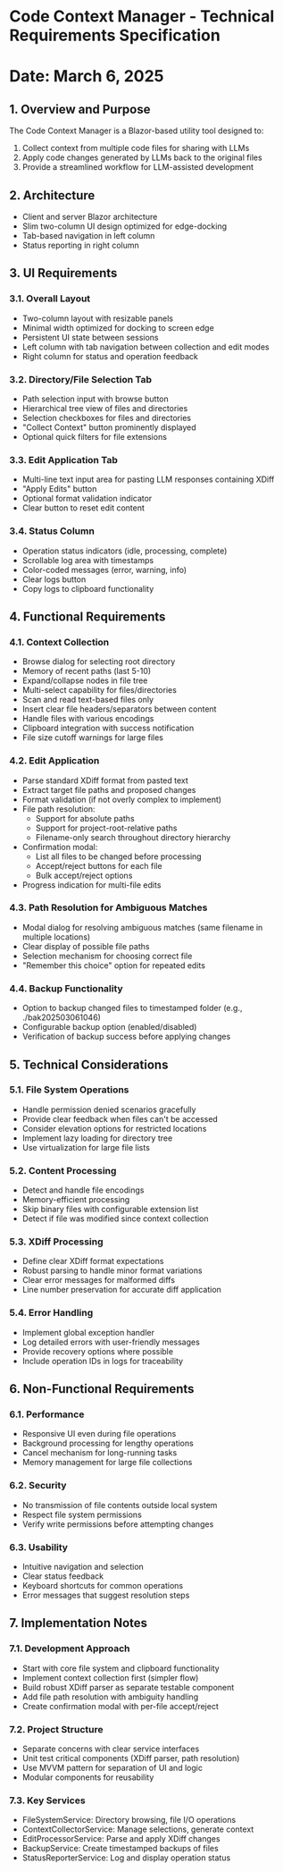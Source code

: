 # Code Context Manager - Technical Requirements Specification
# Date: March 6, 2025

## 1. Overview and Purpose
The Code Context Manager is a Blazor-based utility tool designed to:
1. Collect context from multiple code files for sharing with LLMs
2. Apply code changes generated by LLMs back to the original files
3. Provide a streamlined workflow for LLM-assisted development

## 2. Architecture
- Client and server Blazor architecture
- Slim two-column UI design optimized for edge-docking
- Tab-based navigation in left column
- Status reporting in right column

## 3. UI Requirements

### 3.1. Overall Layout
- Two-column layout with resizable panels
- Minimal width optimized for docking to screen edge
- Persistent UI state between sessions
- Left column with tab navigation between collection and edit modes
- Right column for status and operation feedback

### 3.2. Directory/File Selection Tab
- Path selection input with browse button
- Hierarchical tree view of files and directories
- Selection checkboxes for files and directories
- "Collect Context" button prominently displayed
- Optional quick filters for file extensions

### 3.3. Edit Application Tab
- Multi-line text input area for pasting LLM responses containing XDiff
- "Apply Edits" button
- Optional format validation indicator
- Clear button to reset edit content

### 3.4. Status Column
- Operation status indicators (idle, processing, complete)
- Scrollable log area with timestamps
- Color-coded messages (error, warning, info)
- Clear logs button
- Copy logs to clipboard functionality

## 4. Functional Requirements

### 4.1. Context Collection
- Browse dialog for selecting root directory
- Memory of recent paths (last 5-10)
- Expand/collapse nodes in file tree
- Multi-select capability for files/directories
- Scan and read text-based files only
- Insert clear file headers/separators between content
- Handle files with various encodings
- Clipboard integration with success notification
- File size cutoff warnings for large files

### 4.2. Edit Application
- Parse standard XDiff format from pasted text
- Extract target file paths and proposed changes
- Format validation (if not overly complex to implement)
- File path resolution:
  - Support for absolute paths
  - Support for project-root-relative paths
  - Filename-only search throughout directory hierarchy
- Confirmation modal:
  - List all files to be changed before processing
  - Accept/reject buttons for each file
  - Bulk accept/reject options
- Progress indication for multi-file edits

### 4.3. Path Resolution for Ambiguous Matches
- Modal dialog for resolving ambiguous matches (same filename in multiple locations)
- Clear display of possible file paths
- Selection mechanism for choosing correct file
- "Remember this choice" option for repeated edits

### 4.4. Backup Functionality
- Option to backup changed files to timestamped folder (e.g., ./bak202503061046)
- Configurable backup option (enabled/disabled)
- Verification of backup success before applying changes

## 5. Technical Considerations

### 5.1. File System Operations
- Handle permission denied scenarios gracefully
- Provide clear feedback when files can't be accessed
- Consider elevation options for restricted locations
- Implement lazy loading for directory tree
- Use virtualization for large file lists

### 5.2. Content Processing
- Detect and handle file encodings
- Memory-efficient processing
- Skip binary files with configurable extension list
- Detect if file was modified since context collection

### 5.3. XDiff Processing
- Define clear XDiff format expectations
- Robust parsing to handle minor format variations
- Clear error messages for malformed diffs
- Line number preservation for accurate diff application

### 5.4. Error Handling
- Implement global exception handler
- Log detailed errors with user-friendly messages
- Provide recovery options where possible
- Include operation IDs in logs for traceability

## 6. Non-Functional Requirements

### 6.1. Performance
- Responsive UI even during file operations
- Background processing for lengthy operations
- Cancel mechanism for long-running tasks
- Memory management for large file collections

### 6.2. Security
- No transmission of file contents outside local system
- Respect file system permissions
- Verify write permissions before attempting changes

### 6.3. Usability
- Intuitive navigation and selection
- Clear status feedback
- Keyboard shortcuts for common operations
- Error messages that suggest resolution steps

## 7. Implementation Notes

### 7.1. Development Approach
- Start with core file system and clipboard functionality
- Implement context collection first (simpler flow)
- Build robust XDiff parser as separate testable component
- Add file path resolution with ambiguity handling
- Create confirmation modal with per-file accept/reject

### 7.2. Project Structure
- Separate concerns with clear service interfaces
- Unit test critical components (XDiff parser, path resolution)
- Use MVVM pattern for separation of UI and logic
- Modular components for reusability

### 7.3. Key Services
- FileSystemService: Directory browsing, file I/O operations
- ContextCollectorService: Manage selections, generate context
- EditProcessorService: Parse and apply XDiff changes
- BackupService: Create timestamped backups of files
- StatusReporterService: Log and display operation status
